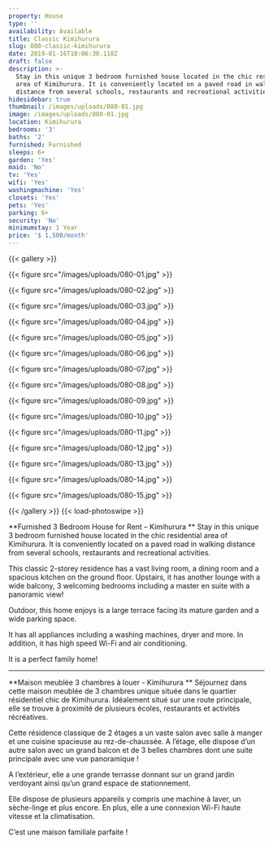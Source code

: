 ```yaml
---
property: House
type: ''
availability: Available
title: Classic Kimihurura
slug: 080-classic-kimihurura
date: 2019-01-16T10:06:30.110Z
draft: false
description: >-
  Stay in this unique 3 bedroom furnished house located in the chic residential
  area of Kimihurura. It is conveniently located on a paved road in walking
  distance from several schools, restaurants and recreational activities. 
hidesidebar: true
thumbnail: /images/uploads/080-01.jpg
image: /images/uploads/080-01.jpg
location: Kimihurura
bedrooms: '3'
baths: '2'
furnished: Furnished
sleeps: 6+
garden: 'Yes'
maid: 'No'
tv: 'Yes'
wifi: 'Yes'
washingmachine: 'Yes'
closets: 'Yes'
pets: 'Yes'
parking: 6+
security: 'No'
minimumstay: 1 Year
price: '$ 1,500/month'
---
```

{{< gallery >}} 

{{< figure src="/images/uploads/080-01.jpg" >}} 

{{< figure src="/images/uploads/080-02.jpg" >}}

 {{< figure src="/images/uploads/080-03.jpg" >}} 

{{< figure src="/images/uploads/080-04.jpg" >}}

{{< figure src="/images/uploads/080-05.jpg" >}}

 {{< figure src="/images/uploads/080-06.jpg" >}}

 {{< figure src="/images/uploads/080-07.jpg" >}}

 {{< figure src="/images/uploads/080-08.jpg" >}}

{{< figure src="/images/uploads/080-09.jpg" >}} 

{{< figure src="/images/uploads/080-10.jpg" >}}

 {{< figure src="/images/uploads/080-11.jpg" >}} 

{{< figure src="/images/uploads/080-12.jpg" >}}

{{< figure src="/images/uploads/080-13.jpg" >}}

{{< figure src="/images/uploads/080-14.jpg" >}}

{{< figure src="/images/uploads/080-15.jpg" >}}

 {{< /gallery >}} {{< load-photoswipe >}}

**Furnished 3 Bedroom House for Rent – Kimihurura
**
Stay in this unique 3 bedroom furnished house located in the chic residential area of Kimihurura. It is conveniently located on a paved road in walking distance from several schools, restaurants and recreational activities. 

This classic 2-storey residence has a vast living room, a dining room and a spacious kitchen on the ground floor. Upstairs, it has another lounge with a wide balcony, 3 welcoming bedrooms including a master en suite with a panoramic view!

Outdoor, this home enjoys  is a large terrace facing its mature garden and a wide parking space.

It has all appliances including a washing machines, dryer and more. In addition, it has high speed Wi-Fi and air conditioning.

It is a perfect family home!

- - -

**Maison meublée 3 chambres à louer - Kimihurura
**
Séjournez dans cette maison meublée de 3 chambres unique située dans le quartier résidentiel chic de Kimihurura. Idéalement situé sur une route principale, elle se trouve à proximité de plusieurs écoles, restaurants et activités récréatives.

Cette résidence classique de 2 étages a un vaste salon avec salle à manger et une cuisine spacieuse au rez-de-chaussée. A l’étage, elle dispose d’un autre salon avec un grand balcon et de 3 belles chambres dont une suite principale avec une vue panoramique !

A l’extérieur, elle a une grande terrasse donnant sur un grand jardin verdoyant ainsi qu’un grand espace de stationnement.

Elle dispose de plusieurs appareils y compris une machine à laver, un sèche-linge et plus encore. En plus, elle a une connexion Wi-Fi haute vitesse et la climatisation.

C’est une maison familiale parfaite !
